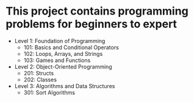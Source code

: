 # This project contains programming problems for beginners to expert

- Level 1: Foundation of Programming
    - 101: Basics and Conditional Operators
    - 102: Loops, Arrays, and Strings
    - 103: Games and Functions
- Level 2: Object-Oriented Programming
    - 201: Structs
    - 202: Classes
- Level 3: Algorithms and Data Structures
    - 301: Sort Algorithms
